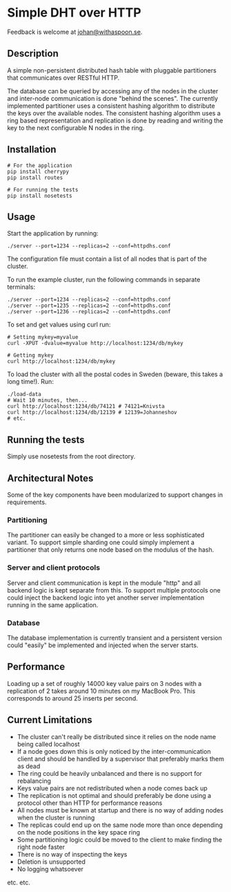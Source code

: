 # Simple DHT over HTTP

Feedback is welcome at [johan@withaspoon.se](mailto:johan@withaspoon.se).

## Description

A simple non-persistent distributed hash table with pluggable partitioners that communicates over RESTful HTTP.

The database can be queried by accessing any of the nodes in the cluster and inter-node communication is done "behind the scenes". The currently implemented partitioner uses a consistent hashing algorithm to distribute the keys over the available nodes. The consistent hashing algorithm uses a ring based representation and replication is done by reading and writing the key to the next configurable N nodes in the ring.

## Installation

    # For the application
    pip install cherrypy
    pip install routes
    
    # For running the tests
    pip install nosetests
    

## Usage

Start the application by running:

    ./server --port=1234 --replicas=2 --conf=httpdhs.conf

The configuration file must contain a list of all nodes that is part of the cluster.

To run the example cluster, run the following commands in separate terminals:

    ./server --port=1234 --replicas=2 --conf=httpdhs.conf
    ./server --port=1235 --replicas=2 --conf=httpdhs.conf
    ./server --port=1236 --replicas=2 --conf=httpdhs.conf

To set and get values using curl run:

    # Setting mykey=myvalue
    curl -XPUT -dvalue=myvalue http://localhost:1234/db/mykey
    
    # Getting mykey
    curl http://localhost:1234/db/mykey

To load the cluster with all the postal codes in Sweden (beware, this takes a long time!). Run:

    ./load-data
    # Wait 10 minutes, then...
    curl http://localhost:1234/db/74121 # 74121=Knivsta
    curl http://localhost:1234/db/12139	# 12139=Johanneshov
    # etc.

## Running the tests

Simply use nosetests from the root directory.

## Architectural Notes

Some of the key components have been modularized to support changes in requirements.

### Partitioning

The partitioner can easily be changed to a more or less sophisticated variant. To support simple sharding one could simply implement a partitioner that only returns one node based on the modulus of the hash.

### Server and client protocols

Server and client communication is kept in the module "http" and all backend logic is kept separate from this. To support multiple protocols one could  inject the backend logic into yet another server implementation running in the same application.

### Database

The database implementation is currently transient and a persistent version could "easily" be implemented and injected when the server starts.

## Performance

Loading up a set of roughly 14000 key value pairs on 3 nodes with a replication of 2 takes around 10 minutes on my MacBook Pro. This corresponds to around 25 inserts per second.

## Current Limitations

- The cluster can't really be distributed since it relies on the node name being called localhost
- If a node goes down this is only noticed by the inter-communication client and should be handled by a supervisor that preferably marks them as dead
- The ring could be heavily unbalanced and there is no support for rebalancing
- Keys value pairs are not redistributed when a node comes back up
- The replication is not optimal and should preferably be done using a protocol other than HTTP for performance reasons
- All nodes must be known at startup and there is no way of adding nodes when the cluster is running
- The replicas could end up on the same node more than once depending on the node positions in the key space ring
- Some partitioning logic could be moved to the client to make finding the right node faster
- There is no way of inspecting the keys
- Deletion is unsupported
- No logging whatsoever

etc. etc.